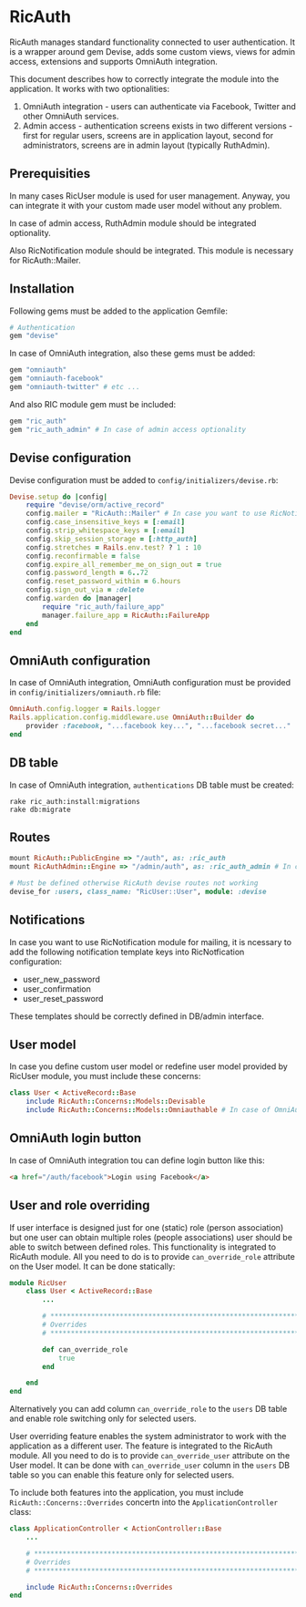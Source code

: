 # RicAuth

RicAuth manages standard functionality connected to user authentication. It is a wrapper around gem Devise, adds some custom views, views for admin access, extensions and supports OmniAuth integration. 

This document describes how to correctly integrate the module into the application. It works with two optionalities:

1. OmniAuth integration - users can authenticate via Facebook, Twitter and other OmniAuth services.
2. Admin access - authentication screens exists in two different versions - first for regular users, screens are in application layout, second for administrators, screens are in admin layout (typically RuthAdmin).

## Prerequisities

In many cases RicUser module is used for user management. Anyway, you can integrate it with your custom made user model without any problem.

In case of admin access, RuthAdmin module should be integrated optionality.

Also RicNotification module should be integrated. This module is necessary for RicAuth::Mailer.

## Installation

Following gems must be added to the application Gemfile:

```ruby
# Authentication
gem "devise"
```

In case of OmniAuth integration, also these gems must be added:

```ruby
gem "omniauth"
gem "omniauth-facebook"
gem "omniauth-twitter" # etc ...
```

And also RIC module gem must be included:

```ruby
gem "ric_auth"
gem "ric_auth_admin" # In case of admin access optionality
```

## Devise configuration

Devise configuration must be added to `config/initializers/devise.rb`:

```ruby
Devise.setup do |config|
    require "devise/orm/active_record"
    config.mailer = "RicAuth::Mailer" # In case you want to use RicNotification for mailing
    config.case_insensitive_keys = [:email]
    config.strip_whitespace_keys = [:email]
    config.skip_session_storage = [:http_auth]
    config.stretches = Rails.env.test? ? 1 : 10
    config.reconfirmable = false
    config.expire_all_remember_me_on_sign_out = true
    config.password_length = 6..72
    config.reset_password_within = 6.hours
    config.sign_out_via = :delete
    config.warden do |manager|
        require "ric_auth/failure_app"
        manager.failure_app = RicAuth::FailureApp
    end
end
```

## OmniAuth configuration

In case of OmniAuth integration, OmniAuth configuration must be provided in `config/initializers/omniauth.rb` file:

```ruby
OmniAuth.config.logger = Rails.logger
Rails.application.config.middleware.use OmniAuth::Builder do
    provider :facebook, "...facebook key...", "...facebook secret..."
end
```

## DB table

In case of OmniAuth integration, `authentications` DB table must be created:

```
rake ric_auth:install:migrations
rake db:migrate
```

## Routes

```ruby
mount RicAuth::PublicEngine => "/auth", as: :ric_auth
mount RicAuthAdmin::Engine => "/admin/auth", as: :ric_auth_admin # In case of admin access optionality

# Must be defined otherwise RicAuth devise routes not working
devise_for :users, class_name: "RicUser::User", module: :devise
```

## Notifications

In case you want to use RicNotification module for mailing, it is ncessary to add the following notification template keys into RicNotfication configuration:

- user_new_password
- user_confirmation
- user_reset_password

These templates should be correctly defined in DB/admin interface.

## User model

In case you define custom user model or redefine user model provided by RicUser module, you must include these concerns:

```ruby
class User < ActiveRecord::Base
    include RicAuth::Concerns::Models::Devisable
    include RicAuth::Concerns::Models::Omniauthable # In case of OmniAuth integration
```

## OmniAuth login button

In case of OmniAuth integration tou can define login button like this:

```html
<a href="/auth/facebook">Login using Facebook</a>
```

## User and role overriding

If user interface is designed just for one (static) role (person association) but one user can obtain multiple roles (people associations) user should be able to switch between defined roles. This functionality is integrated to RicAuth module. All you need to do is to provide `can_override_role` attribute on the User model. It can be done statically:

```ruby
module RicUser
    class User < ActiveRecord::Base
        ...

        # *********************************************************************
        # Overrides
        # *********************************************************************

        def can_override_role
            true
        end

    end
end
```

Alternatively you can add column `can_override_role` to the `users` DB table and enable role switching only for selected users.

User overriding feature enables the system administrator to work with the application as a different user. The feature is integrated to the RicAuth module. All you need to do is to provide `can_override_user` attribute on the User model. It can be done with `can_override_user` column in the `users` DB table so you can enable this feature only for selected users.

To include both features into the application, you must include `RicAuth::Concerns::Overrides` concertn into the `ApplicationController` class:

```ruby
class ApplicationController < ActionController::Base
    ...

    # *************************************************************************
    # Overrides
    # *************************************************************************

    include RicAuth::Concerns::Overrides
end
```

